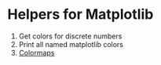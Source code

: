 # Helpers for Matplotlib

  1. Get colors for discrete numbers
  2. Print all named matplotlib colors
  3. [Colormaps](https://scipy-lectures.github.io/_images/plot_colormaps_1.png)
